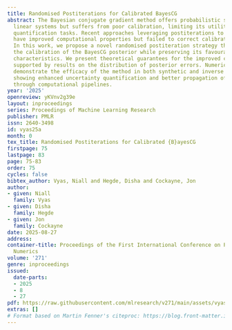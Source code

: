 ```yaml
---
title: Randomised Postiterations for Calibrated BayesCG
abstract: The Bayesian conjugate gradient method offers probabilistic solutions to
  linear systems but suffers from poor calibration, limiting its utility in uncertainty
  quantification tasks. Recent approaches leveraging postiterations to construct priors
  have improved computational properties but failed to correct calibration issues.
  In this work, we propose a novel randomised postiteration strategy that enhances
  the calibration of the BayesCG posterior while preserving its favourable convergence
  characteristics. We present theoretical guarantees for the improved calibration,
  supported by results on the distribution of posterior errors. Numerical experiments
  demonstrate the efficacy of the method in both synthetic and inverse problem settings,
  showing enhanced uncertainty quantification and better propagation of uncertainties
  through computational pipelines.
year: '2025'
openreview: yKVnv2g39e
layout: inproceedings
series: Proceedings of Machine Learning Research
publisher: PMLR
issn: 2640-3498
id: vyas25a
month: 0
tex_title: Randomised Postiterations for Calibrated {B}ayesCG
firstpage: 75
lastpage: 83
page: 75-83
order: 75
cycles: false
bibtex_author: Vyas, Niall and Hegde, Disha and Cockayne, Jon
author:
- given: Niall
  family: Vyas
- given: Disha
  family: Hegde
- given: Jon
  family: Cockayne
date: 2025-08-27
address:
container-title: Proceedings of the First International Conference on Probabilistic
  Numerics
volume: '271'
genre: inproceedings
issued:
  date-parts:
  - 2025
  - 8
  - 27
pdf: https://raw.githubusercontent.com/mlresearch/v271/main/assets/vyas25a/vyas25a.pdf
extras: []
# Format based on Martin Fenner's citeproc: https://blog.front-matter.io/posts/citeproc-yaml-for-bibliographies/
---
```

